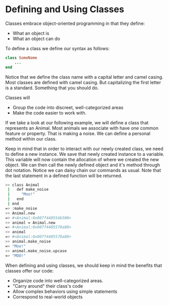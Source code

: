 Defining and Using Classes
==========================
Classes embrace object-oriented programming in that they define:

- What an object is
- What an object can do

To define a class we define our syntax as follows:

```ruby
class SomeName
	...
end
```

Notice that we define the class name with a capital letter and camel casing.
Most classes are defined with camel casing. But capitalizing the first letter is
a standard. Something that you should do.

Classes will
- Group the code into discreet, well-categorized areas
- Make the code easier to work with.

If we take a look at our following example, we will define a class that
represents an Animal. Most animals we associate with have one common feature or
property. That is making a noise. We can define a personal method within our
class.

Keep in mind that in order to interact with our newly created class, we need to
define a new instance. We save that newly created instance to a variable. This
variable will now contain the allocation of where we created the new object. We
can then call the newly defined object and it's method through dot notation.
Notice we can daisy chain our commands as usual.  Note that the last statement
in a defined function will be returned.

```bash
>> class Animal
 |   def make_noise
 |     "Moo!"
 |   end
 | end
=> :make_noise
>> Animal.new
=> #<Animal:0x007f440554b500>
>> animal = Animal.new
=> #<Animal:0x007f4405570a80>
>> animal
=> #<Animal:0x007f4405570a80>
>> animal.make_noise
=> "Moo!"
>> animal.make_noise.upcase
=> "MOO!"
```


When defining and using classes, we should keep in mind the benefits that
classes offer our code:

- Organize code into well-categorized areas.
- "Carry around" their class's code
- Allow complex behaviors using simple statements
- Correspond to real-world objects
